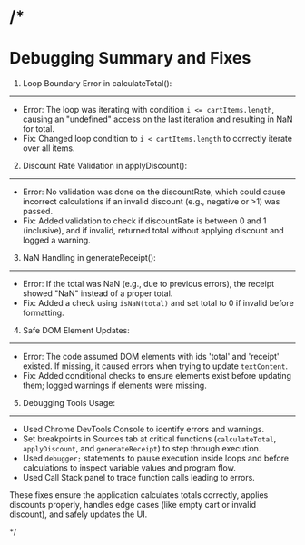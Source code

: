 /*
==============================
Debugging Summary and Fixes
==============================

1. Loop Boundary Error in calculateTotal():
------------------------------------------------
- Error: The loop was iterating with condition `i <= cartItems.length`, causing
  an "undefined" access on the last iteration and resulting in NaN for total.
- Fix: Changed loop condition to `i < cartItems.length` to correctly iterate over all items.

2. Discount Rate Validation in applyDiscount():
------------------------------------------------
- Error: No validation was done on the discountRate, which could cause incorrect
  calculations if an invalid discount (e.g., negative or >1) was passed.
- Fix: Added validation to check if discountRate is between 0 and 1 (inclusive),
  and if invalid, returned total without applying discount and logged a warning.

3. NaN Handling in generateReceipt():
------------------------------------------------
- Error: If the total was NaN (e.g., due to previous errors), the receipt showed
  "NaN" instead of a proper total.
- Fix: Added a check using `isNaN(total)` and set total to 0 if invalid before formatting.

4. Safe DOM Element Updates:
------------------------------------------------
- Error: The code assumed DOM elements with ids 'total' and 'receipt' existed.
  If missing, it caused errors when trying to update `textContent`.
- Fix: Added conditional checks to ensure elements exist before updating them;
  logged warnings if elements were missing.

5. Debugging Tools Usage:
------------------------------------------------
- Used Chrome DevTools Console to identify errors and warnings.
- Set breakpoints in Sources tab at critical functions (`calculateTotal`,
  `applyDiscount`, and `generateReceipt`) to step through execution.
- Used `debugger;` statements to pause execution inside loops and before
  calculations to inspect variable values and program flow.
- Used Call Stack panel to trace function calls leading to errors.

These fixes ensure the application calculates totals correctly, applies discounts properly,
handles edge cases (like empty cart or invalid discount), and safely updates the UI.

*/
